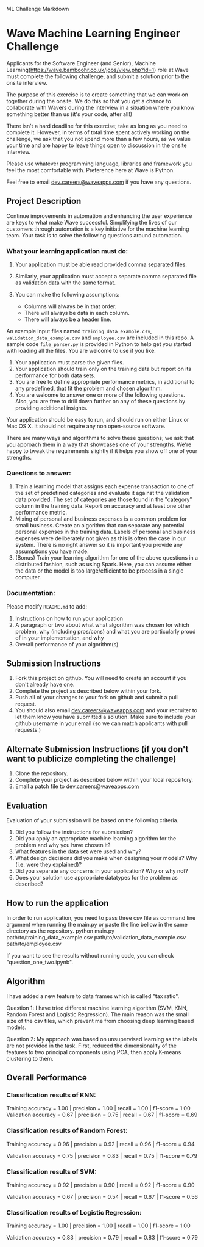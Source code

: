 ML Challenge Markdown
# Wave Machine Learning Engineer Challenge
Applicants for the Software Engineer (and Senior), Machine Learning(https://wave.bamboohr.co.uk/jobs/view.php?id=1) role at Wave must complete the following challenge, and submit a solution prior to the onsite interview. 

The purpose of this exercise is to create something that we can work on together during the onsite. We do this so that you get a chance to collaborate with Wavers during the interview in a situation where you know something better than us (it's your code, after all!) 

There isn't a hard deadline for this exercise; take as long as you need to complete it. However, in terms of total time spent actively working on the challenge, we ask that you not spend more than a few hours, as we value your time and are happy to leave things open to discussion in the onsite interview.

Please use whatever programming language, libraries and framework you feel the most comfortable with.  Preference here at Wave is Python.

Feel free to email [dev.careers@waveapps.com](dev.careers@waveapps.com) if you have any questions.

## Project Description
Continue improvements in automation and enhancing the user experience are keys to what make Wave successful.  Simplifying the lives of our customers through automation is a key initiative for the machine learning team.  Your task is to solve the following questions around automation.

### What your learning application must do:

1. Your application must be able read provided comma separated files. 

2. Similarly, your application must accept a separate comma separated file as validation data with the same format.
3. You can make the following assumptions:
	* Columns will always be in that order.
	* There will always be data in each column.
 	* There will always be a header line.

An example input files named `training_data_example.csv`, `validation_data_example.csv` and `employee.csv` are included in this repo.  A sample code `file_parser.py` is provided in Python to help get you started with loading all the files.  You are welcome to use if you like.

1. Your application must parse the given files.
2. Your application should train only on the training data but report on its performance for both data sets.
3. You are free to define appropriate performance metrics, in additional to any predefined, that fit the problem and chosen algorithm.
4. You are welcome to answer one or more of the following questions.  Also, you are free to drill down further on any of these questions by providing additional insights.

Your application should be easy to run, and should run on either Linux or Mac OS X.  It should not require any non open-source software.

There are many ways and algorithms to solve these questions; we ask that you approach them in a way that showcases one of your strengths. We're happy to tweak the requirements slightly if it helps you show off one of your strengths.

### Questions to answer:
1. Train a learning model that assigns each expense transaction to one of the set of predefined categories and evaluate it against the validation data provided.  The set of categories are those found in the "category" column in the training data. Report on accuracy and at least one other performance metric.
2. Mixing of personal and business expenses is a common problem for small business.  Create an algorithm that can separate any potential personal expenses in the training data.  Labels of personal and business expenses were deliberately not given as this is often the case in our system.  There is no right answer so it is important you provide any assumptions you have made.
3. (Bonus) Train your learning algorithm for one of the above questions in a distributed fashion, such as using Spark.  Here, you can assume either the data or the model is too large/efficient to be process in a single computer.

### Documentation:

Please modify `README.md` to add:

1. Instructions on how to run your application
2. A paragraph or two about what what algorithm was chosen for which problem, why (including pros/cons) and what you are particularly proud of in your implementation, and why
3. Overall performance of your algorithm(s)

## Submission Instructions

1. Fork this project on github. You will need to create an account if you don't already have one.
2. Complete the project as described below within your fork.
3. Push all of your changes to your fork on github and submit a pull request. 
4. You should also email [dev.careers@waveapps.com](dev.careers@waveapps.com) and your recruiter to let them know you have submitted a solution. Make sure to include your github username in your email (so we can match applicants with pull requests.)

## Alternate Submission Instructions (if you don't want to publicize completing the challenge)
1. Clone the repository.
2. Complete your project as described below within your local repository.
3. Email a patch file to [dev.careers@waveapps.com](dev.careers@waveapps.com)

## Evaluation
Evaluation of your submission will be based on the following criteria. 

1. Did you follow the instructions for submission? 
2. Did you apply an appropriate machine learning algorithm for the problem and why you have chosen it?
3. What features in the data set were used and why?
4. What design decisions did you make when designing your models? Why (i.e. were they explained)?
5. Did you separate any concerns in your application? Why or why not?
6. Does your solution use appropriate datatypes for the problem as described? 

## How to run the application
In order to run application, you need to pass three csv file as command line argument when running the main.py or paste the line bellow in the same directory as the repository.
python main.py path/to/training_data_example.csv path/to/validation_data_example.csv path/to/employee.csv

If you want to see the results without running code, you can check "question_one_two.ipynb".

## Algorithm
I have added a new feature to data frames which is called "tax ratio".

Question 1: I have tried different machine learning algorithm (SVM, KNN, Random Forest and Logistic Regression). The main reason was the small size of the csv files, which prevent me from choosing deep learning based models. 

Question 2: My approach was based on unsupervised learning as the labels are not provided in the task. First, reduced the dimensionality of the features to two principal components using PCA, then apply K-means clustering to them.

## Overall Performance

### Classification results of KNN:
Training accuracy = 1.00 | precision = 1.00 | recall = 1.00 | f1-score = 1.00
Validation accuracy = 0.67 | precision = 0.75 | recall = 0.67 | f1-score = 0.69

### Classification results of Random Forest: 

Training accuracy = 0.96 | precision = 0.92 | recall = 0.96 | f1-score = 0.94

Validation accuracy = 0.75 | precision = 0.83 | recall = 0.75 | f1-score = 0.79  

### Classification results of SVM: 

Training accuracy = 0.92 | precision = 0.90 | recall = 0.92 | f1-score = 0.90 
 
Validation accuracy = 0.67 | precision = 0.54 | recall = 0.67 | f1-score = 0.56 

### Classification results of Logistic Regression: 

Training accuracy = 1.00 | precision = 1.00 | recall = 1.00 | f1-score = 1.00

Validation accuracy = 0.83 | precision = 0.79 | recall = 0.83 | f1-score = 0.79  

